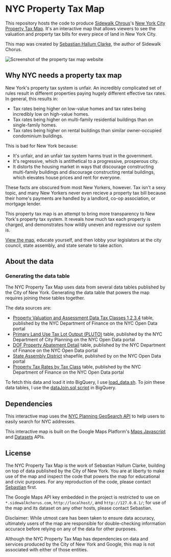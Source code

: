 # NYC Property Tax Map
This repository hosts the code to produce [Sidewalk Chrous](https://wew.sidewalkchorus.com)'s [New York City Property Tax Map](https://taxmap.sidewalkchorus.com/). It's an interactive map that allows viewers to see the valuation and property tax bills for every piece of land in New York City.

This map was created by [Sebastian Hallum Clarke](https://www.sebthedev.com), the author of Sidewalk Chorus.

![Screenshot of the property tax map website](img/screenshot.png)

## Why NYC needs a property tax map
New York's property tax system is unfair. An incredibly complicated set of rules result in different properties paying hugely different effective tax rates. In general, this results in:
* Tax rates being higher on low-value homes and tax rates being incredibly low on high-value homes.
* Tax rates being higher on multi-family residential buildings than on single-family homes.
* Tax rates being higher on rental buildings than similar owner-occupied condominium buildings.

This is bad for New York because:
* It's unfair, and an unfair tax system harms trust in the government.
* It's regressive, which is antithetical to a progressive, prosperous city.
* It distorts the housing market in ways that discourage constructing multi-family buildings and discourage constructing rental buildings, which elevates house prices and rent for everyone.

These facts are obscured from most New Yorkers, however. Tax isn't a sexy topic, and many New Yorkers never even recieve a property tax bill because their home's payments are handled by a landlord, co-op association, or mortgage lender. 

This property tax map is an attempt to bring more transparency to New York's property tax system. It reveals how much tax each property is charged, and demonstrates how wildly uneven and regressive our system is.

[View the map](https://taxmap.sidewalkchorus.com), educate yourself, and then lobby your legislators at the city council, state assembly, and state senate to take action.

## About the data
### Generating the data table
The NYC Property Tax Map uses data from several data tables published by the City of New York. Generating the data table that powers the map requires joining these tables together.

The data sources are:
* [Property Valuation and Assessment Data Tax Classes 1,2,3,4](https://data.cityofnewyork.us/City-Government/Property-Valuation-and-Assessment-Data-Tax-Classes/8y4t-faws) table, published by the NYC Department of Finance on the NYC Open Data portal
* [Primary Land Use Tax Lot Output (PLUTO)](https://data.cityofnewyork.us/City-Government/Primary-Land-Use-Tax-Lot-Output-PLUTO-/64uk-42ks) table, published by the NYC Department of City Planning on the NYC Open Data portal
* [DOF Property Abatement Detail](https://data.cityofnewyork.us/City-Government/DOF-Property-Abatement-Detail/rgyu-ii48) table, published by the NYC Department of Finance on the NYC Open Data portal
* [State Assembly District](https://data.cityofnewyork.us/City-Government/State-Assembly-Districts/5yfv-9hkp) shapefile, published by on the NYC Open Data portal
* [Property Tax Rates by Tax Class](https://data.cityofnewyork.us/City-Government/Property-Tax-Rates-by-Tax-Class/7zb8-7bpk) table, published by the NYC Department of Finance on the NYC Open Data portal

To fetch this data and load it into BigQuery, I use [load_data.sh](./load_data.sh). To join these data tables, I use the [dataJoin.sql script](./dataJoin.sql) in BigQuery.

## Dependencies
This interactive map uses the [NYC Planning GeoSearch API](https://geosearch.planninglabs.nyc/) to help users to easily search for NYC addresses.

This interactive map is built on the Google Maps Platform's [Maps Javascript](https://developers.google.com/maps/documentation/javascript/) and [Datasets](https://developers.google.com/maps/documentation/datasets) APIs.

## License
The NYC Property Tax Map is the work of Sebastian Hallum Clarke, building on top of data published by the City of New York. You are at liberty to make use of the map and inspect the code that powers the map for educational and civic purposes. For any reproduction of the code, please contact [Sebastian](https://www.sebthedev.com) first.

The Google Maps API key embedded in the project is restricted to use on `*.sidewalkchorus.com`, `http://localhost/`, and `http://127.0.0.1/`; for use of the map and its dataset on any other hosts, please contact Sebastian.

Disclaimer: While utmost care has been taken to ensure data accuracy, ultimately users of the map are responsible for double-checking information accurace before relying on any of the data for other purposes.

Although the NYC Property Tax Map has dependencies on data and services produced by the City of New York and Google, this map is not associated with either of those entities.